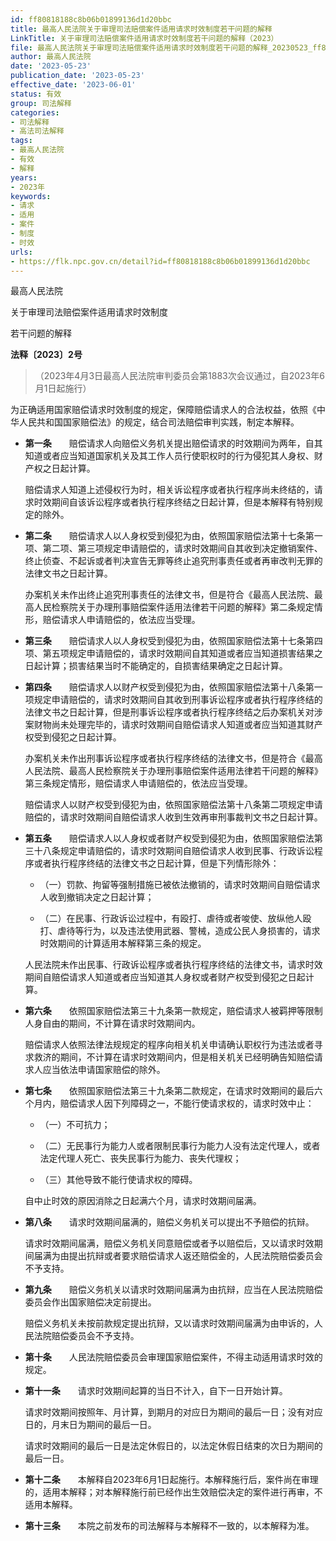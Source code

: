 ```yaml
---
id: ff80818188c8b06b01899136d1d20bbc
title: 最高人民法院关于审理司法赔偿案件适用请求时效制度若干问题的解释
LinkTitle: 关于审理司法赔偿案件适用请求时效制度若干问题的解释（2023）
file: 最高人民法院关于审理司法赔偿案件适用请求时效制度若干问题的解释_20230523_ff80818188c8b06b01899136d1d20bbc.docx
author: 最高人民法院
date: '2023-05-23'
publication_date: '2023-05-23'
effective_date: '2023-06-01'
status: 有效
group: 司法解释
categories:
- 司法解释
- 高法司法解释
tags:
- 最高人民法院
- 有效
- 解释
years:
- 2023年
keywords:
- 请求
- 适用
- 案件
- 制度
- 时效
urls:
- https://flk.npc.gov.cn/detail?id=ff80818188c8b06b01899136d1d20bbc
---
```


最高人民法院

关于审理司法赔偿案件适用请求时效制度

若干问题的解释

**法释〔2023〕2号**

> （2023年4月3日最高人民法院审判委员会第1883次会议通过，自2023年6月1日起施行）

为正确适用国家赔偿请求时效制度的规定，保障赔偿请求人的合法权益，依照《中华人民共和国国家赔偿法》的规定，结合司法赔偿审判实践，制定本解释。

- **第一条**　　赔偿请求人向赔偿义务机关提出赔偿请求的时效期间为两年，自其知道或者应当知道国家机关及其工作人员行使职权时的行为侵犯其人身权、财产权之日起计算。

  赔偿请求人知道上述侵权行为时，相关诉讼程序或者执行程序尚未终结的，请求时效期间自该诉讼程序或者执行程序终结之日起计算，但是本解释有特别规定的除外。

- **第二条**　　赔偿请求人以人身权受到侵犯为由，依照国家赔偿法第十七条第一项、第二项、第三项规定申请赔偿的，请求时效期间自其收到决定撤销案件、终止侦查、不起诉或者判决宣告无罪等终止追究刑事责任或者再审改判无罪的法律文书之日起计算。

  办案机关未作出终止追究刑事责任的法律文书，但是符合《最高人民法院、最高人民检察院关于办理刑事赔偿案件适用法律若干问题的解释》第二条规定情形，赔偿请求人申请赔偿的，依法应当受理。

- **第三条**　　赔偿请求人以人身权受到侵犯为由，依照国家赔偿法第十七条第四项、第五项规定申请赔偿的，请求时效期间自其知道或者应当知道损害结果之日起计算；损害结果当时不能确定的，自损害结果确定之日起计算。

- **第四条**　　赔偿请求人以财产权受到侵犯为由，依照国家赔偿法第十八条第一项规定申请赔偿的，请求时效期间自其收到刑事诉讼程序或者执行程序终结的法律文书之日起计算，但是刑事诉讼程序或者执行程序终结之后办案机关对涉案财物尚未处理完毕的，请求时效期间自赔偿请求人知道或者应当知道其财产权受到侵犯之日起计算。

  办案机关未作出刑事诉讼程序或者执行程序终结的法律文书，但是符合《最高人民法院、最高人民检察院关于办理刑事赔偿案件适用法律若干问题的解释》第三条规定情形，赔偿请求人申请赔偿的，依法应当受理。

  赔偿请求人以财产权受到侵犯为由，依照国家赔偿法第十八条第二项规定申请赔偿的，请求时效期间自赔偿请求人收到生效再审刑事裁判文书之日起计算。

- **第五条**　　赔偿请求人以人身权或者财产权受到侵犯为由，依照国家赔偿法第三十八条规定申请赔偿的，请求时效期间自赔偿请求人收到民事、行政诉讼程序或者执行程序终结的法律文书之日起计算，但是下列情形除外：

  - （一）罚款、拘留等强制措施已被依法撤销的，请求时效期间自赔偿请求人收到撤销决定之日起计算；

  - （二）在民事、行政诉讼过程中，有殴打、虐待或者唆使、放纵他人殴打、虐待等行为，以及违法使用武器、警械，造成公民人身损害的，请求时效期间的计算适用本解释第三条的规定。

  人民法院未作出民事、行政诉讼程序或者执行程序终结的法律文书，请求时效期间自赔偿请求人知道或者应当知道其人身权或者财产权受到侵犯之日起计算。

- **第六条**　　依照国家赔偿法第三十九条第一款规定，赔偿请求人被羁押等限制人身自由的期间，不计算在请求时效期间内。

  赔偿请求人依照法律法规规定的程序向相关机关申请确认职权行为违法或者寻求救济的期间，不计算在请求时效期间内，但是相关机关已经明确告知赔偿请求人应当依法申请国家赔偿的除外。

- **第七条**　　依照国家赔偿法第三十九条第二款规定，在请求时效期间的最后六个月内，赔偿请求人因下列障碍之一，不能行使请求权的，请求时效中止：

  - （一）不可抗力；

  - （二）无民事行为能力人或者限制民事行为能力人没有法定代理人，或者法定代理人死亡、丧失民事行为能力、丧失代理权；

  - （三）其他导致不能行使请求权的障碍。

  自中止时效的原因消除之日起满六个月，请求时效期间届满。

- **第八条**　　请求时效期间届满的，赔偿义务机关可以提出不予赔偿的抗辩。

  请求时效期间届满，赔偿义务机关同意赔偿或者予以赔偿后，又以请求时效期间届满为由提出抗辩或者要求赔偿请求人返还赔偿金的，人民法院赔偿委员会不予支持。

- **第九条**　　赔偿义务机关以请求时效期间届满为由抗辩，应当在人民法院赔偿委员会作出国家赔偿决定前提出。

  赔偿义务机关未按前款规定提出抗辩，又以请求时效期间届满为由申诉的，人民法院赔偿委员会不予支持。

- **第十条**　　人民法院赔偿委员会审理国家赔偿案件，不得主动适用请求时效的规定。

- **第十一条**　　请求时效期间起算的当日不计入，自下一日开始计算。

  请求时效期间按照年、月计算，到期月的对应日为期间的最后一日；没有对应日的，月末日为期间的最后一日。

  请求时效期间的最后一日是法定休假日的，以法定休假日结束的次日为期间的最后一日。

- **第十二条**　　本解释自2023年6月1日起施行。本解释施行后，案件尚在审理的，适用本解释；对本解释施行前已经作出生效赔偿决定的案件进行再审，不适用本解释。

- **第十三条**　　本院之前发布的司法解释与本解释不一致的，以本解释为准。
